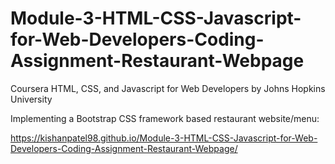 # Module-3-HTML-CSS-Javascript-for-Web-Developers-Coding-Assignment-Restaurant-Webpage
Coursera HTML, CSS, and Javascript for Web Developers by Johns Hopkins University

Implementing a Bootstrap CSS framework based restaurant website/menu:

https://kishanpatel98.github.io/Module-3-HTML-CSS-Javascript-for-Web-Developers-Coding-Assignment-Restaurant-Webpage/
